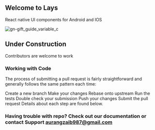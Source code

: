 ## Welcome to Lays

  React native UI components for Android and IOS
  
![gn-gift_guide_variable_c](https://user-images.githubusercontent.com/31761132/56380212-047e1b80-622b-11e9-89cb-468b23eeba6c.jpg)

## Under Construction

Contributors are welcome to work

### Working with Code
The process of submitting a pull request is fairly straightforward and generally follows the same pattern each time:

Create a new branch
Make your changes
Rebase onto upstream
Run the tests
Double check your submission
Push your changes
Submit the pull request
Details about each step are found below.

 ### Having trouble with repo? Check out our documentation or contact Support aurangzaib987@gmail.com
